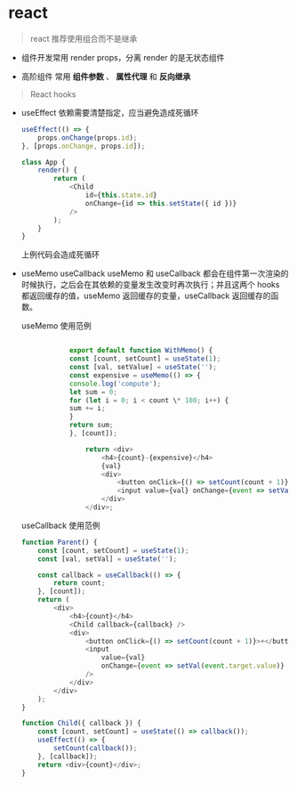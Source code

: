 # react

> react 推荐使用组合而不是继承

-   组件开发常用 render props，分离 render 的是无状态组件

-   高阶组件 常用 **组件参数** 、 **属性代理** 和 **反向继承**

> React hooks

-   useEffect 依赖需要清楚指定，应当避免造成死循环

    ```js
    useEffect(() => {
    	props.onChange(props.id);
    }, [props.onChange, props.id]);

    class App {
    	render() {
    		return (
    			<Child
    				id={this.state.id}
    				onChange={id => this.setState({ id })}
    			/>
    		);
    	}
    }
    ```

    上例代码会造成死循环

-   useMemo useCallback
    useMemo 和 useCallback 都会在组件第一次渲染的时候执行，之后会在其依赖的变量发生改变时再次执行；并且这两个 hooks 都返回缓存的值，useMemo 返回缓存的变量，useCallback 返回缓存的函数。

    useMemo 使用范例

    ```js

                export default function WithMemo() {
                const [count, setCount] = useState(1);
                const [val, setValue] = useState('');
                const expensive = useMemo(() => {
                console.log('compute');
                let sum = 0;
                for (let i = 0; i < count \* 100; i++) {
                sum += i;
                }
                return sum;
                }, [count]);

                    return <div>
                        <h4>{count}-{expensive}</h4>
                        {val}
                        <div>
                            <button onClick={() => setCount(count + 1)}>+c1</button>
                            <input value={val} onChange={event => setValue(event.target.value)}/>
                        </div>
                    </div>;
    ```

    useCallback 使用范例

    ```js
    function Parent() {
    	const [count, setCount] = useState(1);
    	const [val, setVal] = useState('');

    	const callback = useCallback(() => {
    		return count;
    	}, [count]);
    	return (
    		<div>
    			<h4>{count}</h4>
    			<Child callback={callback} />
    			<div>
    				<button onClick={() => setCount(count + 1)}>+</button>
    				<input
    					value={val}
    					onChange={event => setVal(event.target.value)}
    				/>
    			</div>
    		</div>
    	);
    }

    function Child({ callback }) {
    	const [count, setCount] = useState(() => callback());
    	useEffect(() => {
    		setCount(callback());
    	}, [callback]);
    	return <div>{count}</div>;
    }
    ```
